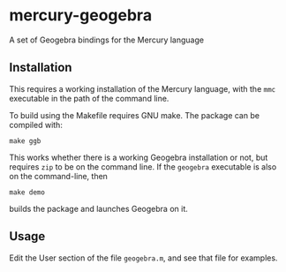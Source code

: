# mercury-geogebra
A set of Geogebra bindings for the Mercury language

## Installation
This requires a working installation of the Mercury language,
with the `mmc` executable in the path of the command 
line.  

To build using the Makefile requires GNU make.  The
package can be compiled with:
````
make ggb
````
This works whether there is a working Geogebra
installation or not, but requires ``zip`` to be on the command 
line.  If the `geogebra` executable is also on the 
command-line, then
````
make demo
````
builds the package and launches Geogebra on it.

## Usage
Edit the User section of the file `geogebra.m`, and see
that file for examples.
